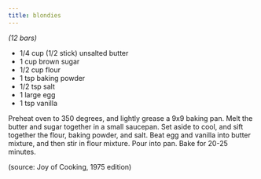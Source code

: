 ```yaml
---
title: blondies
---
```


*(12 bars)*

* 1/4 cup (1/2 stick) unsalted butter
* 1 cup brown sugar
* 1/2 cup flour
* 1 tsp baking powder
* 1/2 tsp salt
* 1 large egg
* 1 tsp vanilla

Preheat oven to 350 degrees, and lightly grease a 9x9 baking pan. Melt the
butter and sugar together in a small saucepan. Set aside to cool, and sift
together the flour, baking powder, and salt. Beat egg and vanilla into butter
mixture, and then stir in flour mixture. Pour into pan. Bake for 20-25 minutes.

(source: Joy of Cooking, 1975 edition)
